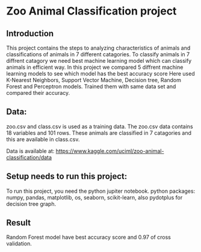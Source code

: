 # **Zoo Animal Classification project**

## Introduction
This project contains the steps to analyzing characteristics of animals and classifications of animals in 7 different catagories.
To classify animals in 7 diffrent catagory we need best machine learning model which can classify animals in efficient way. In this project we compared 5 diffrent machine learning models to see which model has the best accuracy score Here used K-Nearest Neighbors, Support Vector Machine, Decision tree, Random Forest and Perceptron models. Trained them with same data set and compared their accuracy. 

## Data:
zoo.csv and class.csv is used as a training data.
The zoo.csv data contains 18 variables and 101 rows. 
These animals are classified in 7 catagories and this are available in class.csv.

Data is available at: https://www.kaggle.com/uciml/zoo-animal-classification/data

## Setup needs to run this project:
To run this project, you need the python jupiter notebook.
python packages: numpy, pandas, matplotlib, os, seaborn, scikit-learn, also pydotplus for decision tree graph.

## Result
Random Forest model have best accuracy score and 0.97 of cross validation.
